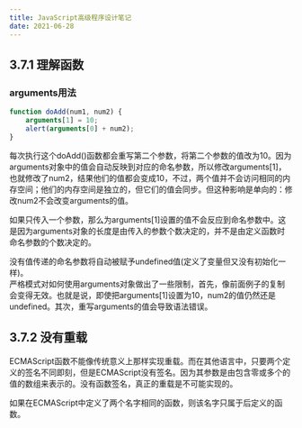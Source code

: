 ```yaml
---
title: JavaScript高级程序设计笔记
date: 2021-06-28
---  
```



## 3.7.1 理解函数

### arguments用法
```js
function doAdd(num1, num2) {
    arguments[1] = 10;
    alert(arguments[0] + num2);
}
```

每次执行这个doAdd()函数都会重写第二个参数，将第二个参数的值改为10。因为arguments对象中的值会自动反映到对应的命名参数，所以修改arguments[1]，也就修改了num2，结果他们的值都会变成10，不过，两个值并不会访问相同的内存空间；他们的内存空间是独立的，但它们的值会同步。但这种影响是单向的：修改num2不会改变arguments的值。   

如果只传入一个参数，那么为arguments[1]设置的值不会反应到命名参数中。这是因为arguments对象的长度是由传入的参数个数决定的，并不是由定义函数时命名参数的个数决定的。   

没有值传递的命名参数将自动被赋予undefined值(定义了变量但又没有初始化一样)。  
严格模式对如何使用arguments对象做出了一些限制，首先，像前面例子的复制会变得无效。也就是说，即使把arguments[1]设置为10，num2的值仍然还是undefined。其次，重写arguments的值会导致语法错误。  

## 3.7.2 没有重载  

ECMAScript函数不能像传统意义上那样实现重载。而在其他语言中，只要两个定义的签名不同即刻，但是ECMAScript没有签名。因为其参数是由包含零或多个的值的数组来表示的。没有函数签名，真正的重载是不可能实现的。  

如果在ECMAScript中定义了两个名字相同的函数，则该名字只属于后定义的函数。  















